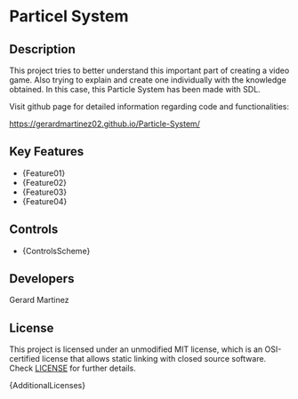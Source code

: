 # Particel System

## Description

This project tries to better understand this important part of creating a video game. Also trying to explain and create one individually with the knowledge obtained.
In this case, this Particle System has been made with SDL.

Visit github page for detailed information regarding code and functionalities:

https://gerardmartinez02.github.io/Particle-System/


## Key Features

 - {Feature01}
 - {Feature02}
 - {Feature03}
 - {Feature04}
 
## Controls

 - {ControlsScheme}

## Developers

Gerard Martinez

## License

This project is licensed under an unmodified MIT license, which is an OSI-certified license that allows static linking with closed source software. Check [LICENSE](LICENSE) for further details.

{AdditionalLicenses}
